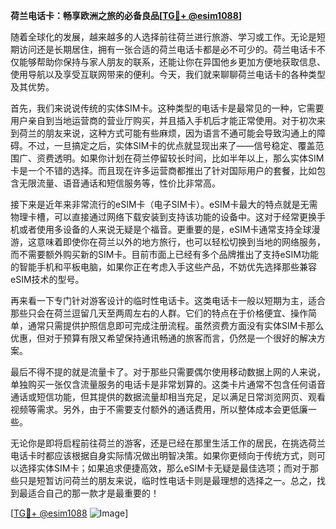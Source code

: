 **荷兰电话卡：畅享欧洲之旅的必备良品[[TG💪+ @esim1088](https://t.me/s/esim1088)]**

随着全球化的发展，越来越多的人选择前往荷兰进行旅游、学习或工作。无论是短期访问还是长期居住，拥有一张合适的荷兰电话卡都是必不可少的。荷兰电话卡不仅能够帮助你保持与家人朋友的联系，还能让你在异国他乡更加方便地获取信息、使用导航以及享受互联网带来的便利。今天，我们就来聊聊荷兰电话卡的各种类型及其优势。

首先，我们来说说传统的实体SIM卡。这种类型的电话卡是最常见的一种，它需要用户亲自到当地运营商的营业厅购买，并且插入手机后才能正常使用。对于初次来到荷兰的朋友来说，这种方式可能有些麻烦，因为语言不通可能会导致沟通上的障碍。不过，一旦搞定之后，实体SIM卡的优点就显现出来了——信号稳定、覆盖范围广、资费透明。如果你计划在荷兰停留较长时间，比如半年以上，那么实体SIM卡是一个不错的选择。而且现在许多运营商都推出了针对国际用户的套餐，比如包含无限流量、语音通话和短信服务等，性价比非常高。

接下来是近年来非常流行的eSIM卡（电子SIM卡）。eSIM卡最大的特点就是无需物理卡槽，可以直接通过网络下载安装到支持该功能的设备中。这对于经常更换手机或者使用多设备的人来说无疑是个福音。更重要的是，eSIM卡通常支持全球漫游，这意味着即使你在荷兰以外的地方旅行，也可以轻松切换到当地的网络服务，而不需要额外购买新的SIM卡。目前市面上已经有多个品牌推出了支持eSIM功能的智能手机和平板电脑，如果你正在考虑入手这些产品，不妨优先选择那些兼容eSIM技术的型号。

再来看一下专门针对游客设计的临时性电话卡。这类电话卡一般以短期为主，适合那些只会在荷兰逗留几天至两周左右的人群。它们的特点在于价格便宜、操作简单，通常只需提供护照信息即可完成注册流程。虽然资费方面没有实体SIM卡那么优惠，但对于预算有限又希望保持通讯畅通的旅客而言，仍然是一个很好的解决方案。

最后不得不提的就是流量卡了。对于那些只需要偶尔使用移动数据上网的人来说，单独购买一张仅含流量服务的电话卡是非常划算的。这类卡片通常不包含任何语音通话或短信功能，但其提供的数据流量却相当充足，足以满足日常浏览网页、观看视频等需求。另外，由于不需要支付额外的通话费用，所以整体成本会更低廉一些。

无论你是即将启程前往荷兰的游客，还是已经在那里生活工作的居民，在挑选荷兰电话卡时都应该根据自身实际情况做出明智决策。如果你更倾向于传统方式，则可以选择实体SIM卡；如果追求便捷高效，那么eSIM卡无疑是最佳选项；而对于那些只是短暂访问荷兰的朋友来说，临时性电话卡则是最理想的选择之一。总之，找到最适合自己的那一款才是最重要的！

[[TG💪+ @esim1088](https://t.me/s/esim1088) ![Image](https://i.postimg.cc/4NQfJmqS/Snipaste-2025-05-13-00-14-12.png)]